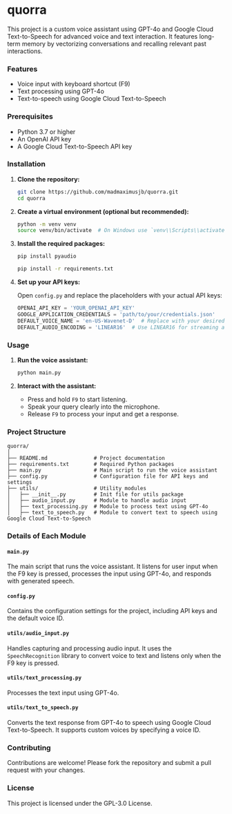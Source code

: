 # quorra

This project is a custom voice assistant using GPT-4o and Google Cloud Text-to-Speech for advanced voice and text interaction. It features long-term memory by vectorizing conversations and recalling relevant past interactions.

### Features

- Voice input with keyboard shortcut (F9)
- Text processing using GPT-4o
- Text-to-speech using Google Cloud Text-to-Speech

### Prerequisites

- Python 3.7 or higher
- An OpenAI API key
- A Google Cloud Text-to-Speech API key

### Installation

1. **Clone the repository:**

    ```bash
    git clone https://github.com/madmaximusjb/quorra.git
    cd quorra
    ```

2. **Create a virtual environment (optional but recommended):**

    ```bash
    python -m venv venv
    source venv/bin/activate  # On Windows use `venv\\Scripts\\activate`
    ```

3. **Install the required packages:**

    ```bash
    pip install pyaudio
    ```

    ```bash
    pip install -r requirements.txt
    ```

4. **Set up your API keys:**

    Open `config.py` and replace the placeholders with your actual API keys:

    ```python
    OPENAI_API_KEY = 'YOUR_OPENAI_API_KEY'
    GOOGLE_APPLICATION_CREDENTIALS = 'path/to/your/credentials.json'
    DEFAULT_VOICE_NAME = 'en-US-Wavenet-D'  # Replace with your desired voice
    DEFAULT_AUDIO_ENCODING = 'LINEAR16'  # Use LINEAR16 for streaming audio
    ```

### Usage

1. **Run the voice assistant:**

    ```bash
    python main.py
    ```

2. **Interact with the assistant:**

    - Press and hold `F9` to start listening.
    - Speak your query clearly into the microphone.
    - Release `F9` to process your input and get a response.

### Project Structure

```
quorra/
│
├── README.md               # Project documentation
├── requirements.txt        # Required Python packages
├── main.py                 # Main script to run the voice assistant
├── config.py               # Configuration file for API keys and settings
├── utils/                  # Utility modules
│   ├── __init__.py         # Init file for utils package
│   ├── audio_input.py      # Module to handle audio input
│   ├── text_processing.py  # Module to process text using GPT-4o
│   ├── text_to_speech.py   # Module to convert text to speech using Google Cloud Text-to-Speech
```

### Details of Each Module

#### `main.py`

The main script that runs the voice assistant. It listens for user input when the F9 key is pressed, processes the input using GPT-4o, and responds with generated speech.

#### `config.py`

Contains the configuration settings for the project, including API keys and the default voice ID.

#### `utils/audio_input.py`

Handles capturing and processing audio input. It uses the `SpeechRecognition` library to convert voice to text and listens only when the F9 key is pressed.

#### `utils/text_processing.py`

Processes the text input using GPT-4o.

#### `utils/text_to_speech.py`

Converts the text response from GPT-4o to speech using Google Cloud Text-to-Speech. It supports custom voices by specifying a voice ID.

### Contributing

Contributions are welcome! Please fork the repository and submit a pull request with your changes.

### License

This project is licensed under the GPL-3.0 License.

